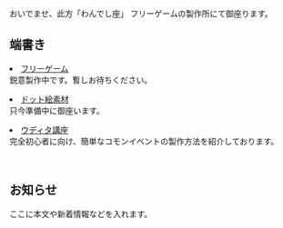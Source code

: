 <link rel="stylesheet" href="assets/css/custom.css">
おいでませ、此方「わんでし座」  
フリーゲームの製作所にて御座ります。

  <div>
    <h2>端書き</h2>  
    <p><li><a href="{{ site.baseurl }}/pages/games/">フリーゲーム</a></li>
    鋭意製作中です。暫しお待ちください。</p>
    <p><li><a href="{{ site.baseurl }}/pages/dot-assets.html">ドット絵素材</a></li>
    只今準備中に御座います。</p>
    <p><li><a href="{{ site.baseurl }}/pages/tutorials.html">ウディタ講座</a></li>
    完全初心者に向け、簡単なコモンイベントの製作方法を紹介しております。</p>
    <br>
    <h2>お知らせ</h2>
    <p>ここに本文や新着情報などを入れます。</p>
  </div>

